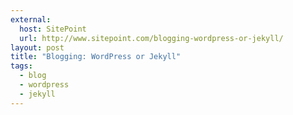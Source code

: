 ```yaml
---
external:
  host: SitePoint
  url: http://www.sitepoint.com/blogging-wordpress-or-jekyll/
layout: post
title: "Blogging: WordPress or Jekyll"
tags:
  - blog
  - wordpress
  - jekyll
---
```

